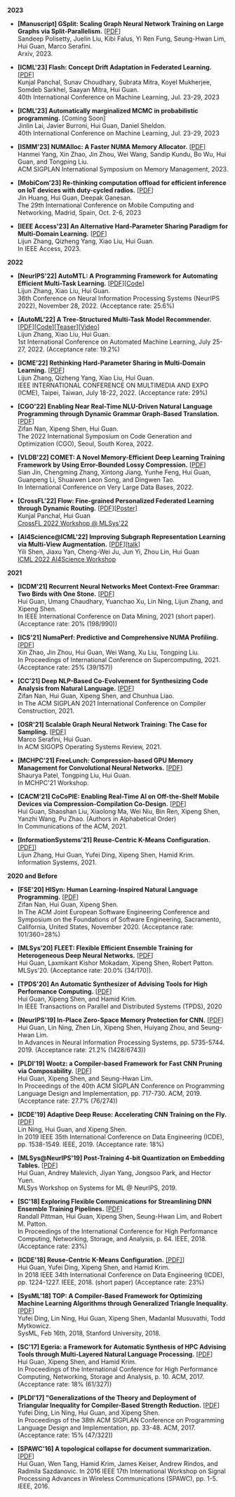 
**2023** 

- **[Manuscript] GSplit: Scaling Graph Neural Network Training on Large Graphs via Split-Parallelism.** [[PDF](https://arxiv.org/pdf/2303.13775.pdf)]
<br> Sandeep Polisetty, Juelin Liu, Kibi Falus, Yi Ren Fung, Seung-Hwan Lim, Hui Guan, Marco Serafini. 
<br> Arxiv, 2023. 

- **[ICML'23] Flash: Concept Drift Adaptation in Federated Learning.** [[PDF](http://guanh01.github.io/files/2023flash.pdf)]
<br> Kunjal Panchal, Sunav Choudhary, Subrata Mitra, Koyel Mukherjee, Somdeb Sarkhel, Saayan Mitra, Hui Guan. 
<br> 40th International Conference on Machine Learning, Jul. 23-29, 2023

- **[ICML'23] Automatically marginalized MCMC in probabilistic programming.** [Coming Soon]
<br> Jinlin Lai, Javier Burroni, Hui Guan, Daniel Sheldon. 
<br> 40th International Conference on Machine Learning, Jul. 23-29, 2023

- **[ISMM'23] NUMAlloc: A Faster NUMA Memory Allocator.** [[PDF](http://guanh01.github.io/files/2023ismm.pdf)] 
<br> Hanmei Yang, Xin Zhao, Jin Zhou, Wei Wang, Sandip Kundu, Bo Wu, Hui Guan, and Tongping Liu.
<br> ACM SIGPLAN International Symposium on Memory Management, 2023.  

- **[MobiCom'23] Re-thinking computation offload for efficient inference on IoT devices with duty-cycled radios.** [[PDF](http://guanh01.github.io/files/2023mobicom.pdf)]
<br> Jin Huang, Hui Guan, Deepak Ganesan. 
<br> The 29th International Conference on Mobile Computing and Networking, Madrid, Spain, Oct. 2-6, 2023

- **[IEEE Access'23] An Alternative Hard-Parameter Sharing Paradigm for Multi-Domain Learning.** [[PDF](https://ieeexplore.ieee.org/document/10028984)] 
<br> Lijun Zhang, Qizheng Yang, Xiao Liu, Hui Guan. 
<br> In IEEE Access, 2023.  

**2022** 

- **[NeurIPS'22] AutoMTL: A Programming Framework for Automating Efficient Multi-Task Learning.** [[PDF](http://guanh01.github.io/files/2022automtl.pdf)][[Code](https://github.com/zhanglijun95/AutoMTL)]
<br> Lijun Zhang, Xiao Liu, Hui Guan. 
<br> 36th Conference on Neural Information Processing Systems (NeurIPS 2022), November 28, 2022.
(Acceptance rate: 25.6%)

- **[AutoML'22] A Tree-Structured Multi-Task Model Recommender.** [[PDF](http://guanh01.github.io/files/2022automl.pdf)][[Code](https://github.com/zhanglijun95/TreeMTL)][[Teaser](https://www.youtube.com/watch?v=t9r474WdBEQ)][[Video](https://www.youtube.com/watch?v=DobkdkBMFrg)]
<br> Lijun Zhang, Xiao Liu, Hui Guan. 
<br> 1st International Conference on Automated Machine Learning, July 25-27, 2022. (Acceptance rate: 19.2%)


- **[ICME'22] Rethinking Hard-Parameter Sharing in Multi-Domain Learning.** [[PDF](http://guanh01.github.io/files/2022rethinking.pdf)]
<br> Lijun Zhang, Qizheng Yang, Xiao Liu, Hui Guan. 
<br> IEEE INTERNATIONAL CONFERENCE ON MULTIMEDIA AND EXPO (ICME), Taipei, Taiwan, July 18-22, 2022. (Acceptance rate: 29%)


- **[CGO'22] Enabling Near Real-Time NLU-Driven Natural Language Programming through Dynamic Grammar Graph-Based Translation.** [[PDF](http://guanh01.github.io/files/2022cgo.pdf)]
<br> Zifan Nan, Xipeng Shen, Hui Guan. 
<br> The 2022 International Symposium on Code Generation and Optimization (CGO), Seoul, South Korea, 2022.


- **[VLDB'22] COMET: A Novel Memory-Efficient Deep Learning Training Framework by Using Error-Bounded Lossy Compression.** [[PDF](https://arxiv.org/pdf/2111.09562.pdf)]
<br> Sian Jin, Chengming Zhang, Xintong Jiang, Yunhe Feng, Hui Guan, Guanpeng Li, Shuaiwen Leon Song, and Dingwen Tao. 
<br> In International Conference on Very Large Data Bases, 2022. 


- **[CrossFL'22]  Flow: Fine-grained Personalized Federated Learning through Dynamic Routing.** [[PDF](https://crossfl2022.github.io/abstracts/Abstract9.pdf)][[Poster](https://crossfl2022.github.io/posters/Poster9.pdf)]
<br> Kunjal Panchal, Hui Guan
<br> [CrossFL 2022 Workshop @ MLSys'22](https://crossfl2022.github.io/program/)

- **[AI4Science@ICML'22] Improving Subgraph Representation Learning via Multi-View Augmentation.** [[PDF](https://arxiv.org/pdf/2205.13038.pdf)][[talk](https://slideslive.com/38986179/improving-subgraph-representation-learning-via-multiview-augmentation)]
 <br> Yili Shen, Jiaxu Yan, Cheng-Wei Ju, Jun Yi, Zhou Lin, Hui Guan
 <br> [ICML 2022 AI4Science Workshop](http://ai4science.net/icml22/)

**2021**

- **[ICDM'21] Recurrent Neural Networks Meet Context-Free Grammar: Two Birds with One Stone.** [[PDF](http://guanh01.github.io/files/2021rnn.pdf)]
<br> Hui Guan, Umang Chaudhary, Yuanchao Xu, Lin Ning, Lijun Zhang, and Xipeng Shen. 
<br> In IEEE International Conference on Data Mining, 2021 (short paper). (Acceptance rate: 20% (198/990))  

- **[ICS'21] NumaPerf: Predictive and Comprehensive NUMA Profiling.** [[PDF](http://guanh01.github.io/files/2021ics.pdf)]
<br> Xin Zhao, Jin Zhou, Hui Guan, Wei Wang, Xu Liu, Tongping Liu. 
<br> In Proceedings of International Conference on Supercomputing, 2021. (Acceptance rate: 25% (39/157))

- **[CC'21] Deep NLP-Based Co-Evolvement for Synthesizing Code Analysis from Natural Language.** [[PDF](http://guanh01.github.io/files/2021cc.pdf)]
<br> Zifan Nan, Hui Guan, Xipeng Shen, and Chunhua Liao. 
<br> In The ACM SIGPLAN 2021 International Conference on Compiler Construction, 2021. 


- **[OSR'21] Scalable Graph Neural Network Training: The Case for Sampling.** [[PDF](http://guanh01.github.io/files/2021sampling.pdf)] 
<br> Marco Serafini, Hui Guan. 
<br> In ACM SIGOPS Operating Systems Review, 2021. 

- **[MCHPC'21] FreeLunch: Compression-based GPU Memory Management for Convolutional Neural Networks.** [[PDF](http://guanh01.github.io/files/2021mchpc.pdf)]
<br> Shaurya Patel, Tongping Liu, Hui Guan. 
<br> In MCHPC'21 Workshop. 

- **[CACM'21] CoCoPIE: Enabling Real-Time AI on Off-the-Shelf Mobile Devices via Compression-Compilation Co-Design.** [[PDF](https://cacm.acm.org/magazines/2021/6/252819-cocopie/fulltext)] 
<br> Hui Guan, Shaoshan Liu, Xiaolong Ma, Wei Niu, Bin Ren, Xipeng Shen, Yanzhi Wang, Pu Zhao. (Authors in Alphabetical Order)
<br> In Communications of the ACM, 2021. 


- **[InformationSystems'21] Reuse-Centric K-Means Configuration.** [[PDF]](https://authors.elsevier.com/sd/article/S0306-4379(21)00043-0)] 
<br> Lijun Zhang, Hui Guan, Yufei Ding, Xipeng Shen, Hamid Krim. 
<br> Information Systems, 2021. 

**2020 and Before**

- **[FSE'20] HISyn: Human Learning-Inspired Natural Language Programming.** [[PDF](http://guanh01.github.io/files/2020hisyn.pdf)] 
<br> Zifan Nan, Hui Guan, Xipeng Shen. 
<br> In The ACM Joint European Software Engineering Conference and Symposium on the Foundations of Software Engineering, Sacramento, California, United States, November 2020. (Acceptance rate: 101/360=28%) 


- **[MLSys'20] FLEET: Flexible Efficient Ensemble Training for Heterogeneous Deep Neural Networks.** [[PDF](http://guanh01.github.io/files/2020mlsys.pdf)] 
<br> Hui Guan, Laxmikant Kishor Mokadam, Xipeng Shen, Robert Patton. 
<br> MLSys'20. (Acceptance rate: 20.0% (34/170)). 


- **[TPDS'20] An Automatic Synthesizer of Advising Tools for High Performance Computing.** [[PDF](http://guanh01.github.io/files/2020tpds.pdf)] 
<br> Hui Guan, Xipeng Shen, and Hamid Krim. 
<br> In IEEE Transactions on Parallel and Distributed Systems (TPDS), 2020 


- **[NeurIPS'19] In-Place Zero-Space Memory Protection for CNN.** [[PDF](https://papers.nips.cc/paper/8810-in-place-zero-space-memory-protection-for-cnn.pdf)] 
<br> Hui Guan, Lin Ning, Zhen Lin, Xipeng Shen, Huiyang Zhou, and Seung-Hwan Lim. 
<br> In Advances in Neural Information Processing Systems, pp. 5735-5744. 2019. (Acceptance rate: 21.2% (1428/6743))


- **[PLDI'19] Wootz: a Compiler-based Framework for Fast CNN Pruning via Composability.** [[PDF](http://guanh01.github.io/files/2019pldi.pdf)] 
<br> Hui Guan, Xipeng Shen, and Seung-Hwan Lim. 
<br> In Proceedings of the 40th ACM SIGPLAN Conference on Programming Language Design and Implementation, pp. 717-730. ACM, 2019. (Acceptance rate: 27.7% (76/274)) 

- **[ICDE'19] Adaptive Deep Reuse: Accelerating CNN Training on the Fly.** [[PDF](http://guanh01.github.io/files/2019icde.pdf)] 
<br> Lin Ning, Hui Guan, and Xipeng Shen. 
<br> In 2019 IEEE 35th International Conference on Data Engineering (ICDE), pp. 1538-1549. IEEE, 2019. (Acceptance rate: 18%)

- **[MLSys@NeurIPS'19] Post-Training 4-bit Quantization on Embedding Tables.** [[PDF](http://guanh01.github.io/files/2019fb.pdf)] 
<br> Hui Guan, Andrey Malevich, Jiyan Yang,  Jongsoo Park, and Hector Yuen. 
<br> MLSys Workshop on Systems for ML @ NeurIPS, 2019. 

- **[SC'18] Exploring Flexible Communications for Streamlining DNN Ensemble Training Pipelines.** [[PDF](http://guanh01.github.io/files/2018sc.pdf)] 
<br> Randall Pittman, Hui Guan, Xipeng Shen, Seung-Hwan Lim, and Robert M. Patton. 
<br> In Proceedings of the International Conference for High Performance Computing, Networking, Storage, and Analysis, p. 64. IEEE, 2018. (Acceptance rate: 23%) 

- **[ICDE'18] Reuse-Centric K-Means Configuration.** [[PDF]](http://guanh01.github.io/files/2018icde.pdf)] 
<br> Hui Guan, Yufei Ding, Xipeng Shen, and Hamid Krim. 
<br> In 2018 IEEE 34th International Conference on Data Engineering (ICDE), pp. 1224-1227. IEEE, 2018. (short paper) (Acceptance rate: 23%)

- **[SysML'18] TOP: A Compiler-Based Framework for Optimizing Machine Learning Algorithms through Generalized Triangle Inequality.** [[PDF](http://guanh01.github.io/files/2018top.pdf)] 
<br> Yufei Ding, Lin Ning, Hui Guan, Xipeng Shen, Madanlal Musuvathi, Todd Mytkowicz.
<br> SysML, Feb 16th, 2018, Stanford University, 2018. 

- **[SC'17] Egeria: a Framework for Automatic Synthesis of HPC Advising Tools through Multi-Layered Natural Language Processing.** [[PDF](http://guanh01.github.io/files/2017sc.pdf)] 
<br> Hui Guan, Xipeng Shen, and Hamid Krim. 
<br> In Proceedings of the International Conference for High Performance Computing, Networking, Storage and Analysis, p. 10. ACM, 2017. (Acceptance rate: 18% (61/327))

- **[PLDI'17] "Generalizations of the Theory and Deployment of Triangular Inequality for Compiler-Based Strength Reduction.** [[PDF](http://guanh01.github.io/files/2017pldi.pdf)] 
<br> Yufei Ding, Lin Ning, Hui Guan, and Xipeng Shen.
<br> In Proceedings of the 38th ACM SIGPLAN Conference on Programming Language Design and Implementation, pp. 33-48. ACM, 2017. (Acceptance rate: 15% (47/322)) 

- **[SPAWC'16] A topological collapse for document summarization.** [[PDF](http://guanh01.github.io/files/2016spawc.pdf)] 
<br> Hui Guan, Wen Tang, Hamid Krim, James Keiser, Andrew Rindos, and Radmila Sazdanovic.  In 2016 IEEE 17th International Workshop on Signal Processing Advances in Wireless Communications (SPAWC), pp. 1-5. IEEE, 2016.



